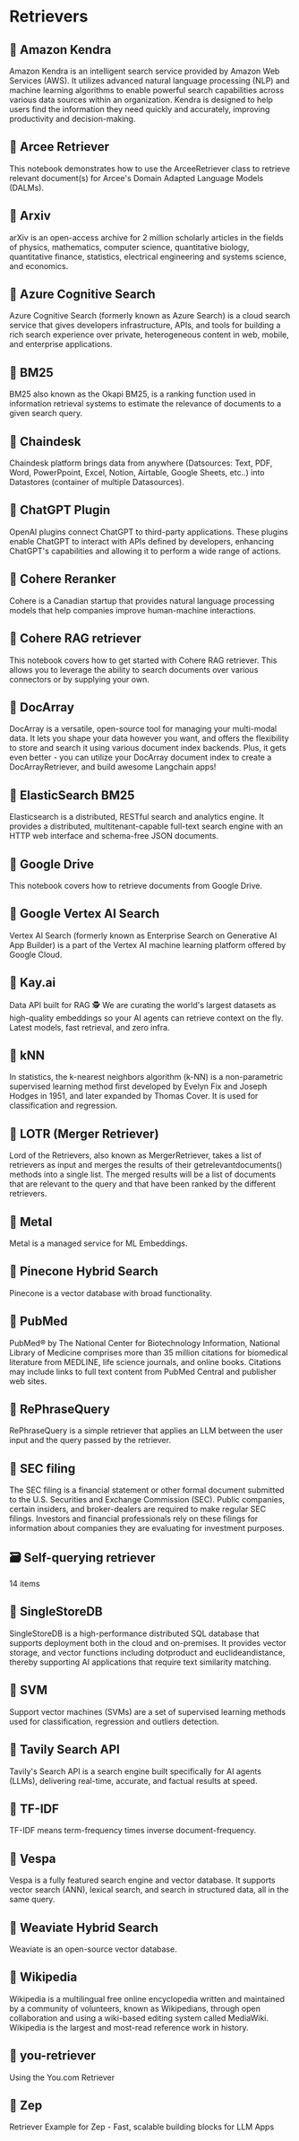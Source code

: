 # Retrievers

## 📄️ Amazon Kendra

Amazon Kendra is an intelligent search service provided by Amazon Web Services (AWS). It utilizes advanced natural language processing (NLP) and machine learning algorithms to enable powerful search capabilities across various data sources within an organization. Kendra is designed to help users find the information they need quickly and accurately, improving productivity and decision-making.

## 📄️ Arcee Retriever

This notebook demonstrates how to use the ArceeRetriever class to retrieve relevant document(s) for Arcee's Domain Adapted Language Models (DALMs).

## 📄️ Arxiv

arXiv is an open-access archive for 2 million scholarly articles in the fields of physics, mathematics, computer science, quantitative biology, quantitative finance, statistics, electrical engineering and systems science, and economics.

## 📄️ Azure Cognitive Search

Azure Cognitive Search (formerly known as Azure Search) is a cloud search service that gives developers infrastructure, APIs, and tools for building a rich search experience over private, heterogeneous content in web, mobile, and enterprise applications.

## 📄️ BM25

BM25 also known as the Okapi BM25, is a ranking function used in information retrieval systems to estimate the relevance of documents to a given search query.

## 📄️ Chaindesk

Chaindesk platform brings data from anywhere (Datsources: Text, PDF, Word, PowerPpoint, Excel, Notion, Airtable, Google Sheets, etc..) into Datastores (container of multiple Datasources).

## 📄️ ChatGPT Plugin

OpenAI plugins connect ChatGPT to third-party applications. These plugins enable ChatGPT to interact with APIs defined by developers, enhancing ChatGPT's capabilities and allowing it to perform a wide range of actions.

## 📄️ Cohere Reranker

Cohere is a Canadian startup that provides natural language processing models that help companies improve human-machine interactions.

## 📄️ Cohere RAG retriever

This notebook covers how to get started with Cohere RAG retriever. This allows you to leverage the ability to search documents over various connectors or by supplying your own.

## 📄️ DocArray

DocArray is a versatile, open-source tool for managing your multi-modal data. It lets you shape your data however you want, and offers the flexibility to store and search it using various document index backends. Plus, it gets even better - you can utilize your DocArray document index to create a DocArrayRetriever, and build awesome Langchain apps!

## 📄️ ElasticSearch BM25

Elasticsearch is a distributed, RESTful search and analytics engine. It provides a distributed, multitenant-capable full-text search engine with an HTTP web interface and schema-free JSON documents.

## 📄️ Google Drive

This notebook covers how to retrieve documents from Google Drive.

## 📄️ Google Vertex AI Search

Vertex AI Search (formerly known as Enterprise Search on Generative AI App Builder) is a part of the Vertex AI machine learning platform offered by Google Cloud.

## 📄️ Kay.ai

Data API built for RAG 🕵️ We are curating the world's largest datasets as high-quality embeddings so your AI agents can retrieve context on the fly. Latest models, fast retrieval, and zero infra.

## 📄️ kNN

In statistics, the k-nearest neighbors algorithm (k-NN) is a non-parametric supervised learning method first developed by Evelyn Fix and Joseph Hodges in 1951, and later expanded by Thomas Cover. It is used for classification and regression.

## 📄️ LOTR (Merger Retriever)

Lord of the Retrievers, also known as MergerRetriever, takes a list of retrievers as input and merges the results of their getrelevantdocuments() methods into a single list. The merged results will be a list of documents that are relevant to the query and that have been ranked by the different retrievers.

## 📄️ Metal

Metal is a managed service for ML Embeddings.

## 📄️ Pinecone Hybrid Search

Pinecone is a vector database with broad functionality.

## 📄️ PubMed

PubMed® by The National Center for Biotechnology Information, National Library of Medicine comprises more than 35 million citations for biomedical literature from MEDLINE, life science journals, and online books. Citations may include links to full text content from PubMed Central and publisher web sites.

## 📄️ RePhraseQuery

RePhraseQuery is a simple retriever that applies an LLM between the user input and the query passed by the retriever.

## 📄️ SEC filing

The SEC filing is a financial statement or other formal document submitted to the U.S. Securities and Exchange Commission (SEC). Public companies, certain insiders, and broker-dealers are required to make regular SEC filings. Investors and financial professionals rely on these filings for information about companies they are evaluating for investment purposes.

## 🗃️ Self-querying retriever

14 items

## 📄️ SingleStoreDB

SingleStoreDB is a high-performance distributed SQL database that supports deployment both in the cloud and on-premises. It provides vector storage, and vector functions including dotproduct and euclideandistance, thereby supporting AI applications that require text similarity matching.

## 📄️ SVM

Support vector machines (SVMs) are a set of supervised learning methods used for classification, regression and outliers detection.

## 📄️ Tavily Search API

Tavily's Search API is a search engine built specifically for AI agents (LLMs), delivering real-time, accurate, and factual results at speed.

## 📄️ TF-IDF

TF-IDF means term-frequency times inverse document-frequency.

## 📄️ Vespa

Vespa is a fully featured search engine and vector database. It supports vector search (ANN), lexical search, and search in structured data, all in the same query.

## 📄️ Weaviate Hybrid Search

Weaviate is an open-source vector database.

## 📄️ Wikipedia

Wikipedia is a multilingual free online encyclopedia written and maintained by a community of volunteers, known as Wikipedians, through open collaboration and using a wiki-based editing system called MediaWiki. Wikipedia is the largest and most-read reference work in history.

## 📄️ you-retriever

Using the You.com Retriever

## 📄️ Zep

Retriever Example for Zep - Fast, scalable building blocks for LLM Apps
